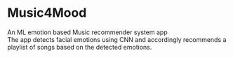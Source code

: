# Music4Mood
An ML emotion based Music recommender system app<br>
The app detects facial emotions using CNN and accordingly recommends a playlist of songs based on the detected emotions.

